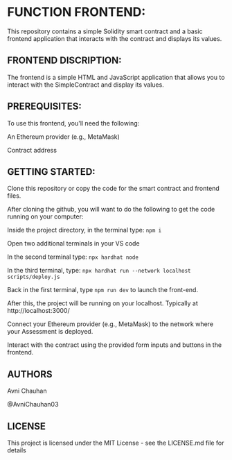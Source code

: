 # FUNCTION FRONTEND:

This repository contains a simple Solidity smart contract and a basic frontend application that interacts with the contract and displays its values.

## FRONTEND DISCRIPTION:

The frontend is a simple HTML and JavaScript application that allows you to interact with the SimpleContract and display its values.

## PREREQUISITES:

To use this frontend, you'll need the following:

An Ethereum provider (e.g., MetaMask)

Contract address

## GETTING STARTED:

Clone this repository or copy the code for the smart contract and frontend files.

After cloning the github, you will want to do the following to get the code running on your computer:

Inside the project directory, in the terminal type: ``npm i``

Open two additional terminals in your VS code

In the second terminal type: ``npx hardhat node``

In the third terminal, type: ``npx hardhat run --network localhost scripts/deploy.js``

Back in the first terminal, type ``npm run dev`` to launch the front-end.

After this, the project will be running on your localhost. Typically at http://localhost:3000/

Connect your Ethereum provider (e.g., MetaMask) to the network where your Assessment is deployed.

Interact with the contract using the provided form inputs and buttons in the frontend.

## AUTHORS

Avni Chauhan

@AvniChauhan03

## LICENSE

This project is licensed under the MIT License - see the LICENSE.md file for details
